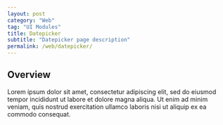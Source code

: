 ```yaml
---
layout: post
category: "Web"
tag: "UI Modules"
title: Datepicker
subtitle: "Datepicker page description"
permalink: /web/datepicker/
---
```


## Overview

Lorem ipsum dolor sit amet, consectetur adipiscing elit, sed do eiusmod tempor incididunt ut labore et dolore magna aliqua. Ut enim ad minim veniam, quis nostrud exercitation ullamco laboris nisi ut aliquip ex ea commodo consequat.